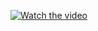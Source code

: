 [![Watch the video](https://i.imgur.com/M91MdyK.jpeg)](https://www.youtube.com/watch?v=5Phtdiu4Vmw)
